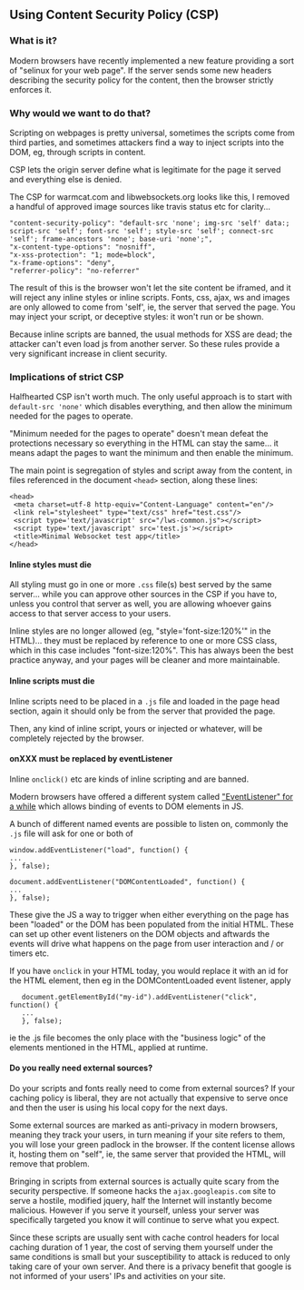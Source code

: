 ## Using Content Security Policy (CSP)

### What is it?

Modern browsers have recently implemented a new feature providing
a sort of "selinux for your web page".  If the server sends some
new headers describing the security policy for the content, then
the browser strictly enforces it.

### Why would we want to do that?

Scripting on webpages is pretty universal, sometimes the scripts
come from third parties, and sometimes attackers find a way to
inject scripts into the DOM, eg, through scripts in content.

CSP lets the origin server define what is legitimate for the page it
served and everything else is denied.

The CSP for warmcat.com and libwebsockets.org looks like this,
I removed a handful of approved image sources like travis
status etc for clarity...

```
"content-security-policy": "default-src 'none'; img-src 'self' data:; script-src 'self'; font-src 'self'; style-src 'self'; connect-src 'self'; frame-ancestors 'none'; base-uri 'none';",
"x-content-type-options": "nosniff",
"x-xss-protection": "1; mode=block",
"x-frame-options": "deny",
"referrer-policy": "no-referrer"
```

The result of this is the browser won't let the site content be iframed, and it
will reject any inline styles or inline scripts.  Fonts, css, ajax, ws and
images are only allowed to come from 'self', ie, the server that served the
page.  You may inject your script, or deceptive styles: it won't run or be shown.

Because inline scripts are banned, the usual methods for XSS are dead;
the attacker can't even load js from another server.  So these rules
provide a very significant increase in client security.

### Implications of strict CSP

Halfhearted CSP isn't worth much.  The only useful approach is to start
with `default-src 'none'` which disables everything, and then allow the
minimum needed for the pages to operate.

"Minimum needed for the pages to operate" doesn't mean defeat the protections
necessary so everything in the HTML can stay the same... it means adapt the
pages to want the minimum and then enable the minimum.

The main point is segregation of styles and script away from the content, in
files referenced in the document `<head>` section, along these lines:

```
<head>
 <meta charset=utf-8 http-equiv="Content-Language" content="en"/>
 <link rel="stylesheet" type="text/css" href="test.css"/>
 <script type='text/javascript' src="/lws-common.js"></script>
 <script type='text/javascript' src='test.js'></script>
 <title>Minimal Websocket test app</title>
</head>
```

#### Inline styles must die

All styling must go in one or more `.css` file(s) best served by the same
server... while you can approve other sources in the CSP if you have to,
unless you control that server as well, you are allowing whoever gains
access to that server access to your users.

Inline styles are no longer allowed (eg, "style='font-size:120%'" in the
HTML)... they must be replaced by reference to one or more CSS class, which
in this case includes "font-size:120%".  This has always been the best
practice anyway, and your pages will be cleaner and more maintainable.

#### Inline scripts must die

Inline scripts need to be placed in a `.js` file and loaded in the page head
section, again it should only be from the server that provided the page.

Then, any kind of inline script, yours or injected or whatever, will be
completely rejected by the browser.

#### onXXX must be replaced by eventListener

Inline `onclick()` etc are kinds of inline scripting and are banned.

Modern browsers have offered a different system called ["EventListener" for
a while](https://developer.mozilla.org/en-US/docs/Web/API/EventListener)
which allows binding of events to DOM elements in JS.

A bunch of different named events are possible to listen on, commonly the
`.js` file will ask for one or both of

```
window.addEventListener("load", function() {
...
}, false);

document.addEventListener("DOMContentLoaded", function() {
...
}, false);
```

These give the JS a way to trigger when either everything on the page has
been "loaded" or the DOM has been populated from the initial HTML.  These
can set up other event listeners on the DOM objects and aftwards the
events will drive what happens on the page from user interaction and / or
timers etc.

If you have `onclick` in your HTML today, you would replace it with an id
for the HTML element, then eg in the DOMContentLoaded event listener,
apply 

```
   document.getElementById("my-id").addEventListener("click", function() {
   ...
   }, false);
```

ie the .js file becomes the only place with the "business logic" of the
elements mentioned in the HTML, applied at runtime.

#### Do you really need external sources?

Do your scripts and fonts really need to come from external sources?
If your caching policy is liberal, they are not actually that expensive
to serve once and then the user is using his local copy for the next
days.

Some external sources are marked as anti-privacy in modern browsers, meaning
they track your users, in turn meaning if your site refers to them, you
will lose your green padlock in the browser.  If the content license allows
it, hosting them on "self", ie, the same server that provided the HTML,
will remove that problem.

Bringing in scripts from external sources is actually quite scary from the
security perspective.  If someone hacks the `ajax.googleapis.com` site to serve
a hostile, modified jquery, half the Internet will instantly
become malicious.  However if you serve it yourself, unless your server
was specifically targeted you know it will continue to serve what you
expect.

Since these scripts are usually sent with cache control headers for local
caching duration of 1 year, the cost of serving them yourself under the same
conditions is small but your susceptibility to attack is reduced to only taking
care of your own server.  And there is a privacy benefit that google is not
informed of your users' IPs and activities on your site.

